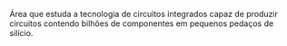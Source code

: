 ---
---

Área que estuda a tecnologia de circuitos integrados capaz de produzir circuitos contendo bilhões de componentes em pequenos pedaços de silício. 